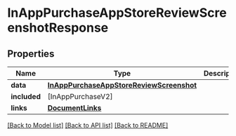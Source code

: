 # InAppPurchaseAppStoreReviewScreenshotResponse

## Properties
Name | Type | Description | Notes
------------ | ------------- | ------------- | -------------
**data** | [**InAppPurchaseAppStoreReviewScreenshot**](InAppPurchaseAppStoreReviewScreenshot.md) |  | 
**included** | [InAppPurchaseV2] |  | [optional] 
**links** | [**DocumentLinks**](DocumentLinks.md) |  | 

[[Back to Model list]](../README.md#documentation-for-models) [[Back to API list]](../README.md#documentation-for-api-endpoints) [[Back to README]](../README.md)


